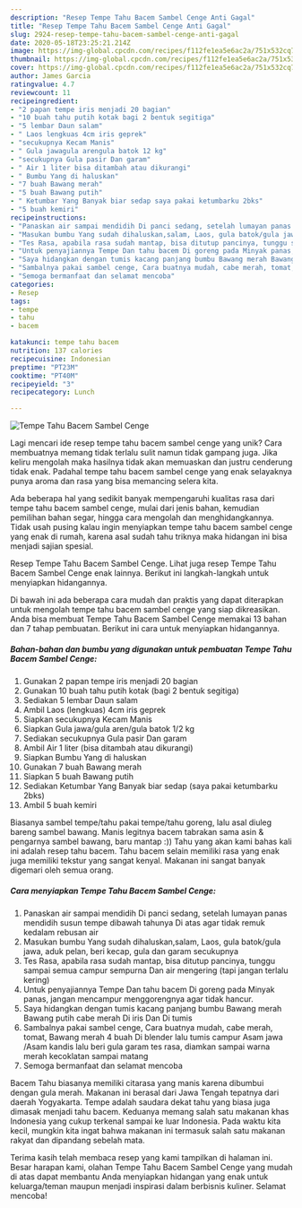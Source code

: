 ```yaml
---
description: "Resep Tempe Tahu Bacem Sambel Cenge Anti Gagal"
title: "Resep Tempe Tahu Bacem Sambel Cenge Anti Gagal"
slug: 2924-resep-tempe-tahu-bacem-sambel-cenge-anti-gagal
date: 2020-05-18T23:25:21.214Z
image: https://img-global.cpcdn.com/recipes/f112fe1ea5e6ac2a/751x532cq70/tempe-tahu-bacem-sambel-cenge-foto-resep-utama.jpg
thumbnail: https://img-global.cpcdn.com/recipes/f112fe1ea5e6ac2a/751x532cq70/tempe-tahu-bacem-sambel-cenge-foto-resep-utama.jpg
cover: https://img-global.cpcdn.com/recipes/f112fe1ea5e6ac2a/751x532cq70/tempe-tahu-bacem-sambel-cenge-foto-resep-utama.jpg
author: James Garcia
ratingvalue: 4.7
reviewcount: 11
recipeingredient:
- "2 papan tempe iris menjadi 20 bagian"
- "10 buah tahu putih kotak bagi 2 bentuk segitiga"
- "5 lembar Daun salam"
- " Laos lengkuas 4cm iris geprek"
- "secukupnya Kecam Manis"
- " Gula jawagula arengula batok 12 kg"
- "secukupnya Gula pasir Dan garam"
- " Air 1 liter bisa ditambah atau dikurangi"
- " Bumbu Yang di haluskan"
- "7 buah Bawang merah"
- "5 buah Bawang putih"
- " Ketumbar Yang Banyak biar sedap saya pakai ketumbarku 2bks"
- "5 buah kemiri"
recipeinstructions:
- "Panaskan air sampai mendidih Di panci sedang, setelah lumayan panas mendidih susun tempe dibawah tahunya Di atas agar tidak remuk kedalam rebusan air"
- "Masukan bumbu Yang sudah dihaluskan,salam, Laos, gula batok/gula jawa, aduk pelan, beri kecap, gula dan garam secukupnya"
- "Tes Rasa, apabila rasa sudah mantap, bisa ditutup pancinya, tunggu sampai semua campur sempurna Dan air mengering (tapi jangan terlalu kering)"
- "Untuk penyajiannya Tempe Dan tahu bacem Di goreng pada Minyak panas, jangan mencampur menggorengnya agar tidak hancur."
- "Saya hidangkan dengan tumis kacang panjang bumbu Bawang merah Bawang putih cabe merah Di iris Dan Di tumis"
- "Sambalnya pakai sambel cenge, Cara buatnya mudah, cabe merah, tomat, Bawang merah 4 buah Di blender lalu tumis campur Asam jawa /Asam kandis lalu beri gula garam tes rasa, diamkan sampai warna merah kecoklatan sampai matang"
- "Semoga bermanfaat dan selamat mencoba"
categories:
- Resep
tags:
- tempe
- tahu
- bacem

katakunci: tempe tahu bacem 
nutrition: 137 calories
recipecuisine: Indonesian
preptime: "PT23M"
cooktime: "PT40M"
recipeyield: "3"
recipecategory: Lunch

---
```



![Tempe Tahu Bacem Sambel Cenge](https://img-global.cpcdn.com/recipes/f112fe1ea5e6ac2a/751x532cq70/tempe-tahu-bacem-sambel-cenge-foto-resep-utama.jpg)

Lagi mencari ide resep tempe tahu bacem sambel cenge yang unik? Cara membuatnya memang tidak terlalu sulit namun tidak gampang juga. Jika keliru mengolah maka hasilnya tidak akan memuaskan dan justru cenderung tidak enak. Padahal tempe tahu bacem sambel cenge yang enak selayaknya punya aroma dan rasa yang bisa memancing selera kita.

Ada beberapa hal yang sedikit banyak mempengaruhi kualitas rasa dari tempe tahu bacem sambel cenge, mulai dari jenis bahan, kemudian pemilihan bahan segar, hingga cara mengolah dan menghidangkannya. Tidak usah pusing kalau ingin menyiapkan tempe tahu bacem sambel cenge yang enak di rumah, karena asal sudah tahu triknya maka hidangan ini bisa menjadi sajian spesial.

Resep Tempe Tahu Bacem Sambel Cenge. Lihat juga resep Tempe Tahu Bacem Sambel Cenge enak lainnya. Berikut ini langkah-langkah untuk menyiapkan hidangannya.


Di bawah ini ada beberapa cara mudah dan praktis yang dapat diterapkan untuk mengolah tempe tahu bacem sambel cenge yang siap dikreasikan. Anda bisa membuat Tempe Tahu Bacem Sambel Cenge memakai 13 bahan dan 7 tahap pembuatan. Berikut ini cara untuk menyiapkan hidangannya.

<!--inarticleads1-->

##### Bahan-bahan dan bumbu yang digunakan untuk pembuatan Tempe Tahu Bacem Sambel Cenge:

1. Gunakan 2 papan tempe iris menjadi 20 bagian
1. Gunakan 10 buah tahu putih kotak (bagi 2 bentuk segitiga)
1. Sediakan 5 lembar Daun salam
1. Ambil  Laos (lengkuas) 4cm iris geprek
1. Siapkan secukupnya Kecam Manis
1. Siapkan  Gula jawa/gula aren/gula batok 1/2 kg
1. Sediakan secukupnya Gula pasir Dan garam
1. Ambil  Air 1 liter (bisa ditambah atau dikurangi)
1. Siapkan  Bumbu Yang di haluskan
1. Gunakan 7 buah Bawang merah
1. Siapkan 5 buah Bawang putih
1. Sediakan  Ketumbar Yang Banyak biar sedap (saya pakai ketumbarku 2bks)
1. Ambil 5 buah kemiri


Biasanya sambel tempe/tahu pakai tempe/tahu goreng, lalu asal diuleg bareng sambel bawang. Manis legitnya bacem tabrakan sama asin &amp; pengarnya sambel bawang, baru mantap :)) Tahu yang akan kami bahas kali ini adalah resep tahu bacem. Tahu bacem selain memiliki rasa yang enak juga memiliki tekstur yang sangat kenyal. Makanan ini sangat banyak digemari oleh semua orang. 

<!--inarticleads2-->

##### Cara menyiapkan Tempe Tahu Bacem Sambel Cenge:

1. Panaskan air sampai mendidih Di panci sedang, setelah lumayan panas mendidih susun tempe dibawah tahunya Di atas agar tidak remuk kedalam rebusan air
1. Masukan bumbu Yang sudah dihaluskan,salam, Laos, gula batok/gula jawa, aduk pelan, beri kecap, gula dan garam secukupnya
1. Tes Rasa, apabila rasa sudah mantap, bisa ditutup pancinya, tunggu sampai semua campur sempurna Dan air mengering (tapi jangan terlalu kering)
1. Untuk penyajiannya Tempe Dan tahu bacem Di goreng pada Minyak panas, jangan mencampur menggorengnya agar tidak hancur.
1. Saya hidangkan dengan tumis kacang panjang bumbu Bawang merah Bawang putih cabe merah Di iris Dan Di tumis
1. Sambalnya pakai sambel cenge, Cara buatnya mudah, cabe merah, tomat, Bawang merah 4 buah Di blender lalu tumis campur Asam jawa /Asam kandis lalu beri gula garam tes rasa, diamkan sampai warna merah kecoklatan sampai matang
1. Semoga bermanfaat dan selamat mencoba


Bacem Tahu biasanya memiliki citarasa yang manis karena dibumbui dengan gula merah. Makanan ini berasal dari Jawa Tengah tepatnya dari daerah Yogyakarta. Tempe adalah saudara dekat tahu yang biasa juga dimasak menjadi tahu bacem. Keduanya memang salah satu makanan khas Indonesia yang cukup terkenal sampai ke luar Indonesia. Pada waktu kita kecil, mungkin kita ingat bahwa makanan ini termasuk salah satu makanan rakyat dan dipandang sebelah mata. 

Terima kasih telah membaca resep yang kami tampilkan di halaman ini. Besar harapan kami, olahan Tempe Tahu Bacem Sambel Cenge yang mudah di atas dapat membantu Anda menyiapkan hidangan yang enak untuk keluarga/teman maupun menjadi inspirasi dalam berbisnis kuliner. Selamat mencoba!

